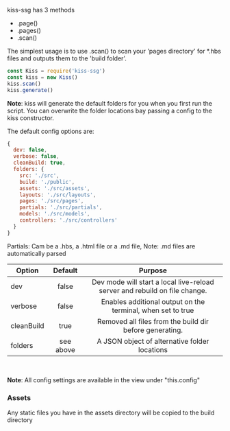 kiss-ssg has 3 methods

- .page()
- .pages()
- .scan()

The simplest usage is to use .scan() to scan your 'pages directory' for \*.hbs files and outputs them to the 'build folder'.

```js
const Kiss = require('kiss-ssg')
const kiss = new Kiss()
kiss.scan()
kiss.generate()
```

**Note**: kiss will generate the default folders for you when you first run the script. You can overwrite the folder locations bay passing a config to the kiss constructor.

The default config options are:

```js
{
  dev: false,
  verbose: false,
  cleanBuild: true,
  folders: {
    src: './src',
    build: './public',
    assets: './src/assets',
    layouts: './src/layouts',
    pages: './src/pages',
    partials: './src/partials',
    models: './src/models',
    controllers: './src/controllers'
  }
}
```

Partials: Cam be a .hbs, a .html file or a .md file, Note: .md files are automatically parsed

| Option     |  Default  |                                  Purpose                                   |
| ---------- | :-------: | :------------------------------------------------------------------------: |
| dev        |   false   | Dev mode will start a local live-reload server and rebuild on file change. |
| verbose    |   false   |        Enables additional output on the terminal, when set to true         |
| cleanBuild |   true    |          Removed all files from the build dir before generating.           |
| folders    | see above |               A JSON object of alternative folder locations                |

<br />

**Note**: All config settings are available in the view under "this.config"

### Assets

Any static files you have in the assets directory will be copied to the build directory
